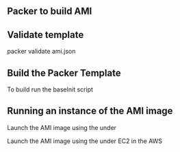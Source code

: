 ## Packer to build AMI

## Validate template
packer validate ami.json

## Build the Packer Template
To build run the baseInit script


## Running an instance of the AMI image

Launch the AMI image using the under 

Launch the AMI image using the under EC2 in the AWS

